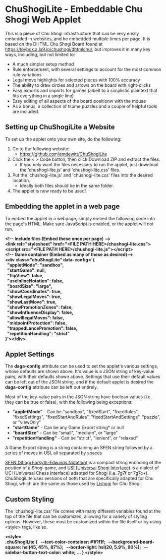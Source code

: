 # ChuShogiLite - Embeddable Chu Shogi Web Applet
This is a piece of Chu Shogi infrastructure that can be very easily embedded in websites, and be embedded multiple times per page. It is based on the DHTML Chu Shogi Board found at https://toybox.a.la9.jp/chushogi/dhtmlchu/, but improves it in many key ways, including, but not limited to:

* A much simpler setup method
* Rule enforcement, with several settings to account for the most common rule variations
* Legal move highlights for selected pieces with 100% accuracy
* The ability to draw circles and arrows on the board with right-clicks
* Easy exports and imports for games (albeit to a simplistic plaintext that fits everything in a single line)
* Easy editing of all aspects of the board positionw with the mouse
* As a bonus, a collection of tsume puzzles and a couple of helpful tools are included.

## Setting up ChuShogiLite a Website

To set up the applet onto your own site, do the following:

1. Go to the following website:
   * https://github.com/amdewitt/ChuShogiLite
3. Click the < > Code button, then click Download ZIP and extract the files.
   * If you only want the files necessary to run the applet, just download the 'chushogi-lite.js' and 'chushogi-lite.css' files.
5. Put the 'chushogi-lite.js' and 'chushogi-lite.css' files into the desired location.
   * Ideally both files should be in the same folder.
6. The applet is now ready to be used!

## Embedding the applet in a web page

To embed the applet in a webpage, simply embed the following code into the page's HTML. Make sure JavaScript is enabled, or the applet will not run.

__&lt;!-- Include files (Embed these once per page) --><br>
&lt;link rel="stylesheet" href="&lt;FILE PATH HERE>/chushogi-lite.css"><br>
&lt;script src="&lt;FILE PATH HERE>/chushogi-lite.js">&lt;/script><br>
&lt;!-- Game container (Embed as many of these as desired)--><br>
&lt;div class="chuShogiLite" data-config='{<br>
&nbsp; "appletMode": "sandbox",<br>
&nbsp; "startGame": null,<br>
&nbsp; "flipView": false,<br>
&nbsp; "useInlineNotation": false,<br>
&nbsp; "boardSize": "large",<br>
&nbsp; "showCoordinates": true,<br>
&nbsp; "showLegalMoves": true,<br>
&nbsp; "showLastMove": true,<br>
&nbsp; "showPromotionZones": false,<br>
&nbsp; "showInfluenceDisplay": false,<br>
&nbsp; "allowIllegalMoves": false,<br>
&nbsp; "midpointProtection": false,<br>
&nbsp; "trappedLancePromotion": false,<br>
&nbsp; "repetitionHandling": "strict"<br>
}'>&lt;/div>__

## Applet Settings

The __daga-config__ attribute can be used to set the applet's various settings, whose defaults are shown above. It's value is a JSON string of key-value pairs, with their defaults shown above. Settings that use their default values can be left out of the JSON string, and if the default applet is desired the __daga-config__ attribute can be left out entirely.

Most of the key-value pairs in the JSON string have boolean values (i.e. they can be true or false), with the following being exceptions:
* __"appletMode"__ - Can be "sandbox", "fixedStart", "fixedRules", "fixedSettings", "fixedStartAndRules", "fixedStartAndSettings", "puzzle", or "viewOnly"
* __"startGame"__ - Can be any Game Export string* or null
* __"boardSize"__ - Can be "small", "medium", or "large"
* __"repetitionHandling"__ - Can be "strict", "lenient", or "relaxed"

A Game Export string is a string containing an SFEN string followed by a series of moves in USI, all separated by spaces

<a href="https://en.wikipedia.org/wiki/Shogi_notation#SFEN">SFEN (Shogi Forsyth-Edwards Notation)</a> is a compact string encoding of the position of a Shogi game, and <a href="https://en.wikipedia.org/wiki/Shogi_notation#SFEN">USI (Universal Shogi Interface)</a> is a dialect of UCI (Universal Chess Interface) adapted for Shogi (i.e. 7g7f or 7g7c+). ChuShogiLite uses versions of both that are specifically adapted for Chu Shogi, which are the same as those used by <a href="https://lishogi.org/analysis/chushogi">Lishogi</a> for Chu Shogi.

## Custom Styling

The 'chushogi-lite.css' file comes with many different variables found at the top of the file that can be customized, allowing for a variety of styling options. However, these must be customized within the file itself or by using &lt;style> tags, like so.

__&lt;style><br>
.chuShogiLite {
&nbsp; --text-color-container: #1f1f1f;
&nbsp; --background-board-square: hsl(45, 45%, 87%);
&nbsp; --border-light: hsl(20, 5.9%, 90%);
&nbsp; --sidebar-button-text-color: white;
...
}
&lt;/style>__
